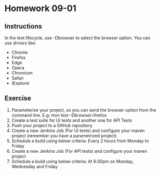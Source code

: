 # Homework 09-01

## Instructions

In the test lifecycle, use -Dbrowser to select the browser option. You can use drivers like:
* Chrome
* Firefox
* Edge
* Opera
* Chromium
* Safari
* IExplorer

## Exercise
1. Parameterize your project, so you can send the browser option from the command line. E.g: mvn test –Dbrowser=firefox
2. Create a test suite for UI tests and another one for API Tests
3. Push your project to a GitHub repository
4. Create a new Jenkins Job (For UI tests) and configure your maven project (remember you have a parametrized project)
5. Schedule a build using below criteria: Every 2 hours from Monday to Friday
6. Create a new Jenkins Job (For API tests) and configure your maven project
7. Schedule a build using below criteria: At 6:30pm on Monday, Wednesday and Friday
